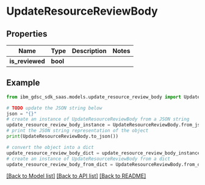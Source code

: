 # UpdateResourceReviewBody


## Properties

Name | Type | Description | Notes
------------ | ------------- | ------------- | -------------
**is_reviewed** | **bool** |  | 

## Example

```python
from ibm_gdsc_sdk_saas.models.update_resource_review_body import UpdateResourceReviewBody

# TODO update the JSON string below
json = "{}"
# create an instance of UpdateResourceReviewBody from a JSON string
update_resource_review_body_instance = UpdateResourceReviewBody.from_json(json)
# print the JSON string representation of the object
print(UpdateResourceReviewBody.to_json())

# convert the object into a dict
update_resource_review_body_dict = update_resource_review_body_instance.to_dict()
# create an instance of UpdateResourceReviewBody from a dict
update_resource_review_body_from_dict = UpdateResourceReviewBody.from_dict(update_resource_review_body_dict)
```
[[Back to Model list]](../README.md#documentation-for-models) [[Back to API list]](../README.md#documentation-for-api-endpoints) [[Back to README]](../README.md)


